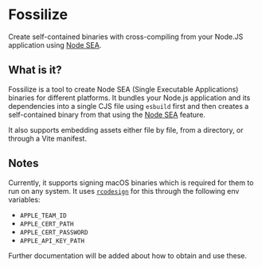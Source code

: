 # Fossilize

Create self-contained binaries with cross-compiling from your Node.JS application
using [Node SEA][1].

## What is it?

Fossilize is a tool to create Node SEA (Single Executable Applications) binaries
for different platforms. It bundles your Node.js application and its dependencies
into a single CJS file using `esbuild` first and then creates a self-contained
binary from that using the [Node SEA][1] feature.

It also supports embedding assets either file by file, from a directory, or
through a Vite manifest.

## Notes

Currently, it supports signing macOS binaries which is required for them to run
on any system. It uses [`rcodesign`][2] for this through the following env variables:

- `APPLE_TEAM_ID`
- `APPLE_CERT_PATH`
- `APPLE_CERT_PASSWORD`
- `APPLE_API_KEY_PATH`

Further documentation will be added about how to obtain and use these.

[1]: https://nodejs.org/api/single-executable-applications.html#single-executable-applications
[2]: https://github.com/indygreg/apple-platform-rs/releases
